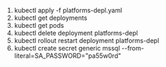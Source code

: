 1. kubectl apply -f platforms-depl.yaml
2. kubectl get deployments
3. kubectl get pods
4. kubectl delete deployment platforms-depl
5. kubectl rollout restart deployment platforms-depl
6. kubectl create secret generic mssql --from-literal=SA_PASSWORD="pa55w0rd"

